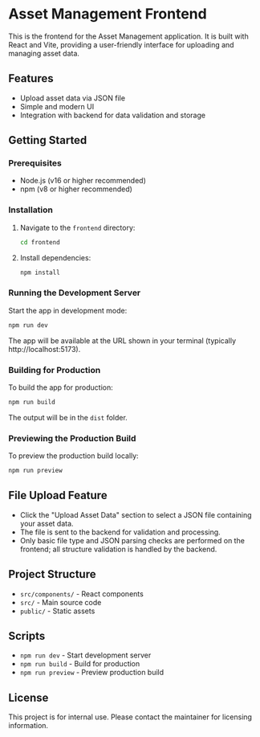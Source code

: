 # Asset Management Frontend

This is the frontend for the Asset Management application. It is built with React and Vite, providing a user-friendly interface for uploading and managing asset data.

## Features
- Upload asset data via JSON file
- Simple and modern UI
- Integration with backend for data validation and storage

## Getting Started

### Prerequisites
- Node.js (v16 or higher recommended)
- npm (v8 or higher recommended)

### Installation
1. Navigate to the `frontend` directory:
   ```sh
   cd frontend
   ```
2. Install dependencies:
   ```sh
   npm install
   ```

### Running the Development Server
Start the app in development mode:
```sh
npm run dev
```
The app will be available at the URL shown in your terminal (typically http://localhost:5173).

### Building for Production
To build the app for production:
```sh
npm run build
```
The output will be in the `dist` folder.

### Previewing the Production Build
To preview the production build locally:
```sh
npm run preview
```

## File Upload Feature
- Click the "Upload Asset Data" section to select a JSON file containing your asset data.
- The file is sent to the backend for validation and processing.
- Only basic file type and JSON parsing checks are performed on the frontend; all structure validation is handled by the backend.

## Project Structure
- `src/components/` - React components
- `src/` - Main source code
- `public/` - Static assets

## Scripts
- `npm run dev` - Start development server
- `npm run build` - Build for production
- `npm run preview` - Preview production build

## License
This project is for internal use. Please contact the maintainer for licensing information.
